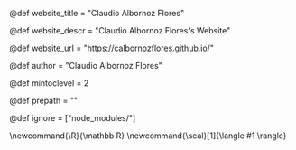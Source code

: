 
@def website_title = "Claudio Albornoz Flores" 

@def website_descr = "Claudio Albornoz Flores's Website" 

@def website_url = "https://calbornozflores.github.io/"

@def author = "Claudio Albornoz Flores"

@def mintoclevel = 2

@def prepath = ""

@def ignore = ["node_modules/"]

\newcommand{\R}{\mathbb R}
\newcommand{\scal}[1]{\langle #1 \rangle}